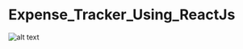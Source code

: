 # Expense_Tracker_Using_ReactJs
![alt text](C:\Users\HP\Expense_Tracker_Using_ReactJs/expense.png "Put your Expense!")
